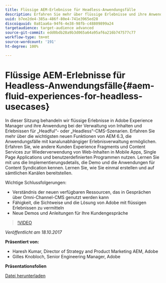 ```yaml
---
title: Flüssige AEM-Erlebnisse für Headless-Anwendungsfälle
description: Erfahren Sie mehr über flüssige Erlebnisse und ihre Anwendung bei der Verwaltung von Inhalten und Erlebnissen für „Headful“- oder „Headless“-CMS-Szenarien. Erfahren Sie mehr über die wichtigsten neuen Funktionen von AEM 6.3, die Anwendungsfälle mit kanalunabhängiger Erlebnisverwaltung ermöglichen, und vieles mehr.
uuid: b7ee2de4-385a-486f-80e4-741e3965ed28
discoiquuid: 0a81aa6a-94f6-4e38-98fb-c48809899a24
targetaudience: target-audience advanced
source-git-commit: edd0bdb28a9b3d065a64a95af6a216b747577c77
workflow-type: tm+mt
source-wordcount: '191'
ht-degree: 100%

---
```


# Flüssige AEM-Erlebnisse für Headless-Anwendungsfälle{#aem-fluid-experiences-for-headless-usecases}

In dieser Sitzung behandeln wir flüssige Erlebnisse in Adobe Experience Manager und ihre Anwendung bei der Verwaltung von Inhalten und Erlebnissen für „Headful“- oder „Headless“-CMS-Szenarien. Erfahren Sie mehr über die wichtigsten neuen Funktionen von AEM 6.3, die Anwendungsfälle mit kanalunabhängiger Erlebnisverwaltung ermöglichen. Erfahren Sie, wie andere Kunden Experience Fragments und Content Services zur Wiederverwendung von Web-Inhalten in Mobile Apps, Single Page Applications und benutzerdefinierten Programmen nutzen. Lernen Sie mit uns die Implementierungsdetails, die Demo und die Anwendungen für Content Syndication kennen. Lernen Sie, wie Sie einmal erstellen und auf sämtlichen Kanälen bereitstellen.

Wichtige Schlussfolgerungen:

* Verständnis der neuen verfügbaren Ressourcen, das in Gesprächen über Omni-Channel-CMS genutzt werden kann
* Fähigkeit, die Sichtweise und die Lösung von Adobe mit flüssigen Erlebnissen zu vermitteln
* Neue Demos und Anleitungen für Ihre Kundengespräche

>[!VIDEO](https://video.tv.adobe.com/v/20495/?quality=9)

*Veröffentlicht am 18.10.2017*

**Präsentiert von:**

* Haresh Kumar, Director of Strategy and Product Marketing AEM, Adobe
* Gilles Knobloch, Senior Engineering Manager, Adobe

**Präsentationsfolien**

[Datei herunterladen](assets/gems-fluid-experiencesoct1617.pdf)
<!--
[Get back to the Overview](https://helpx.adobe.com/experience-manager/kt/eseminars/gems/aem-index.html)
-->
